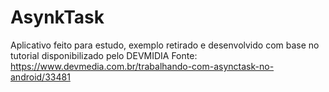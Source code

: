 # AsynkTask
Aplicativo feito para estudo, exemplo retirado e desenvolvido com base no tutorial disponibilizado pelo DEVMIDIA Fonte: https://www.devmedia.com.br/trabalhando-com-asynctask-no-android/33481
